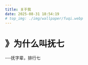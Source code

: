 ```yaml
---
title: 关于我
date: 2025-08-31 18:54:19
# top_img: ./img/wallpaper/fuqi.webp
---
```


# 》为什么叫抚七

---抚字辈，排行七
